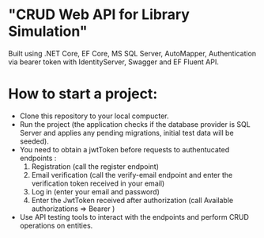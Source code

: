 # "CRUD Web API for Library Simulation"
Built using .NET Core, EF Core, MS SQL Server, AutoMapper, Authentication via bearer token with IdentityServer, Swagger and EF Fluent API.
# How to start a project:
- Clone this repository to your local compucter.
- Run the project (the application checks if the database provider is SQL Server and applies any pending migrations, initial test data will be seeded).
- You need to obtain a jwtToken before requests to authentucated endpoints :
	1) Registration (call the register endpoint)
	2) Email verification (call the verify-email endpoint and enter the verification token received in your email)
	3) Log in (enter your email and password)
	4) Enter the JwtToken received after authorization (call Available authorizations => Bearer <Your received Token>)
- Use API testing tools to interact with the endpoints and perform CRUD operations on entities.